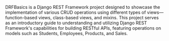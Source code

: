 DRFBasics is a Django REST Framework project designed to showcase the implementation of various CRUD operations using different types of views—function-based views, class-based views, and mixins. This project serves as an introductory guide to understanding and utilizing Django REST Framework's capabilities for building RESTful APIs, featuring operations on models such as Students, Employees, Products, and Sales.





